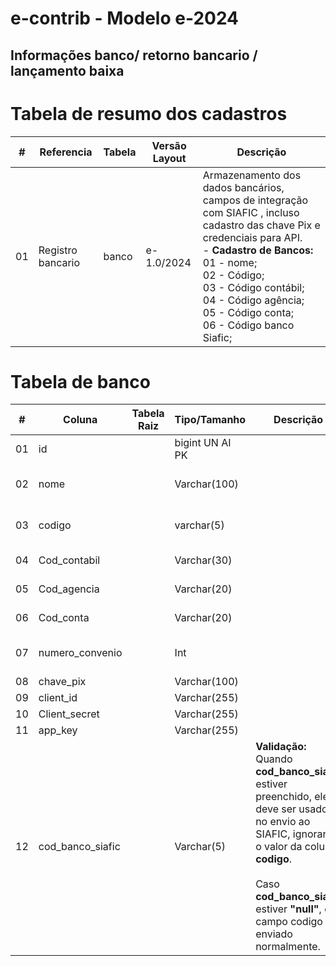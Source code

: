 # e-contrib - Modelo e-2024 
## Informações banco/ retorno bancario / lançamento baixa

# Tabela de resumo dos cadastros
 **\#**  | **Referencia**                    | **Tabela**              | **Versão Layout**       | **Descrição**                                                                                                                                                   |
---------|-----------------------------------|-------------------------|-------------------------|-----------------------------------------------------------------------------------------------------------------------------------------------------------------|
01       | Registro bancario                 | banco                   |   e-1.0/2024            | Armazenamento dos dados bancários, campos de integração com SIAFIC , incluso cadastro das chave Pix e credenciais para API.<br> - **Cadastro de Bancos:** <br> 01 - nome; <br> 02 - Código;<br> 03 - Código contábil;<br> 04 - Código agência;<br> 05 - Código conta;<br> 06 - Código banco Siafic;   | 


# Tabela de banco
 **\#**  | **Coluna**                   | **Tabela Raiz**         | **Tipo/Tamanho**        | **Descrição**                                                                        | **Campo sistema**                      |
---------|------------------------------|-------------------------|-------------------------|--------------------------------------------------------------------------------------|----------------------------------------|
01       | id                           |                         | bigint UN AI PK         |                                                                                      |                                        |
02       | nome                         |                         | Varchar(100)            |                                                                                      | Nome - Campo obrigatórios              |
03       | codigo                       |                         | varchar(5)              |                                                                                      | Código - Campo obrigatórios            |
04       | Cod_contabil                 |                         | Varchar(30)             |                                                                                      | Código contábil                        |
05       | Cod_agencia                  |                         | Varchar(20)             |                                                                                      | Código agência                         |
06       | Cod_conta                    |                         | Varchar(20)             |                                                                                      | Código conta                           |
07       | numero_convenio              |                         | Int                     |                                                                                      | Código banco Siafic                    | 
08       | chave_pix                    |                         | Varchar(100)            |                                                                                      ||
09       | client_id                    |                         | Varchar(255)            |                                                                                      || 
10       | Client_secret                |                         | Varchar(255)            |                                                                                      ||
11       | app_key                      |                         | Varchar(255)            |                                                                                      ||
12       | cod_banco_siafic             |                         | Varchar(5)              | **Validação:** <br> Quando **cod_banco_siafic** estiver preenchido, ele deve ser usado no envio ao SIAFIC, ignorando o valor da coluna **codigo**.<br><br>Caso **cod_banco_siafic** estiver **"null"**, o campo codigo enviado normalmente.       ||



